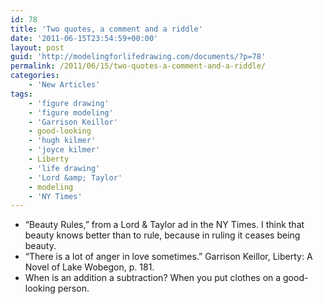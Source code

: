 ```yaml
---
id: 78
title: 'Two quotes, a comment and a riddle'
date: '2011-06-15T23:54:59+00:00'
layout: post
guid: 'http://modelingforlifedrawing.com/documents/?p=78'
permalink: /2011/06/15/two-quotes-a-comment-and-a-riddle/
categories:
    - 'New Articles'
tags:
    - 'figure drawing'
    - 'figure modeling'
    - 'Garrison Keillor'
    - good-looking
    - 'hugh kilmer'
    - 'joyce kilmer'
    - Liberty
    - 'life drawing'
    - 'Lord &amp; Taylor'
    - modeling
    - 'NY Times'
---
```


- “Beauty Rules,” from a Lord &amp; Taylor ad in the NY Times. I think that beauty knows better than to rule, because in ruling it ceases being beauty.
- “There is a lot of anger in love sometimes.” Garrison Keillor, Liberty: A Novel of Lake Wobegon, p. 181.
- When is an addition a subtraction? When you put clothes on a good-looking person.